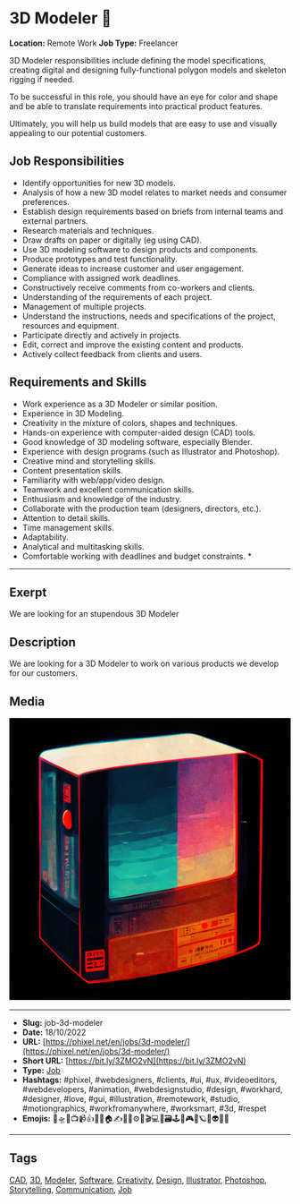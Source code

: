# 3D Modeler 🧊
**Location:** Remote Work
**Job Type:** Freelancer

3D Modeler responsibilities include defining the model specifications, creating digital and designing fully-functional polygon models and skeleton rigging if needed.

To be successful in this role, you should have an eye for color and shape and be able to translate requirements into practical product features.

Ultimately, you will help us build models that are easy to use and visually appealing to our potential customers.

## Job Responsibilities
- Identify opportunities for new 3D models.
- Analysis of how a new 3D model relates to market needs and consumer preferences.
- Establish design requirements based on briefs from internal teams and external partners.
- Research materials and techniques.
- Draw drafts on paper or digitally (eg using CAD).
- Use 3D modeling software to design products and components.
- Produce prototypes and test functionality.
- Generate ideas to increase customer and user engagement.
- Compliance with assigned work deadlines.
- Constructively receive comments from co-workers and clients.
- Understanding of the requirements of each project.
- Management of multiple projects.
- Understand the instructions, needs and specifications of the project, resources and equipment.
- Participate directly and actively in projects.
- Edit, correct and improve the existing content and products.
- Actively collect feedback from clients and users.

## Requirements and Skills
- Work experience as a 3D Modeler or similar position.
- Experience in 3D Modeling.
- Creativity in the mixture of colors, shapes and techniques.
- Hands-on experience with computer-aided design (CAD) tools.
- Good knowledge of 3D modeling software, especially Blender.
- Experience with design programs (such as Illustrator and Photoshop).
- Creative mind and storytelling skills.
- Content presentation skills.
- Familiarity with web/app/video design.
- Teamwork and excellent communication skills.
- Enthusiasm and knowledge of the industry.
- Collaborate with the production team (designers, directors, etc.).
- Attention to detail skills.
- Time management skills.
- Adaptability.
- Analytical and multitasking skills.
- Comfortable working with deadlines and budget constraints. *
------------
## Exerpt
We are looking for an stupendous 3D Modeler
## Description
We are looking for a 3D Modeler to work on various products we develop for our customers.
## Media
<img src="media/63372c97/job-3d-modeler.jpg" loading="lazy"><br>

------------
- **Slug:** job-3d-modeler
- **Date:** 18/10/2022
- **URL:** [https://phixel.net/en/jobs/3d-modeler/](https://phixel.net/en/jobs/3d-modeler/)
- **Short URL:** [https://bit.ly/3ZMO2vN](https://bit.ly/3ZMO2vN)
- **Type:** [Job](#job)
- **Hashtags:** #phixel, #webdesigners, #clients, #ui, #ux, #videoeditors, #webdevelopers, #animation, #webdesignstudio, #design, #workhard, #designer, #love, #gui, #illustration, #remotework, #studio, #motiongraphics, #workfromanywhere, #worksmart, #3d, #respet
- **Emojis:** 🎨🛸📼📺📹👍🔗📝🏠✍️👨‍💻⚙️🔮🎬‍💻👑🗃️🕹️👾🎮📲🪐🌟👽🚀🌌

------------
## Tags
[CAD](#cad), [3D](#3d), [Modeler](#modeler), [Software](#software), [Creativity](#creativity), [Design](#design), [Illustrator](#illustrator), [Photoshop](#photoshop), [Storytelling](#storytelling), [Communication](#communication), [Job](#job)
